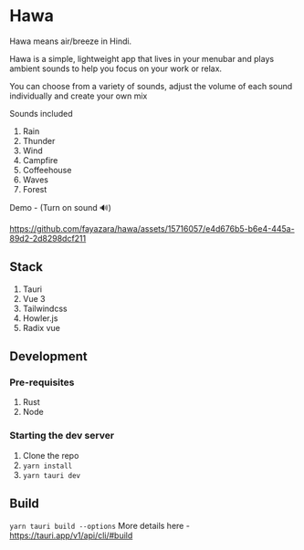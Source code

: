# Hawa

Hawa means air/breeze in Hindi.

Hawa is a simple, lightweight app that lives in your menubar and plays ambient sounds to help you focus on your work or relax.

You can choose from a variety of sounds, adjust the volume of each sound individually and create your own mix

Sounds included

1. Rain
2. Thunder
3. Wind
4. Campfire
5. Coffeehouse
6. Waves
7. Forest

Demo - (Turn on sound 🔊)

https://github.com/fayazara/hawa/assets/15716057/e4d676b5-b6e4-445a-89d2-2d8298dcf211

## Stack

1. Tauri
2. Vue 3
3. Tailwindcss
4. Howler.js
5. Radix vue

## Development

### Pre-requisites

1. Rust
2. Node

### Starting the dev server

1. Clone the repo
2. `yarn install`
3. `yarn tauri dev`

## Build

`yarn tauri build --options`
More details here - https://tauri.app/v1/api/cli/#build
